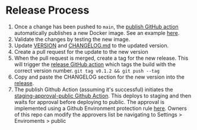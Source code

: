 # Release Process

1. Once a change has been pushed to `main`, the [publish GitHub action](https://github.com/lightstep/opentelemetry-prometheus-sidecar/blob/main/.github/workflows/publish.yml) automatically publishes a new Docker image. See an example [here](https://github.com/lightstep/opentelemetry-prometheus-sidecar/actions/runs/654707395).
2. Validate the changes by testing the new image.
3. Update [VERSION](https://github.com/lightstep/opentelemetry-prometheus-sidecar/blob/main/VERSION) and [CHANGELOG.md](https://github.com/lightstep/opentelemetry-prometheus-sidecar/blob/main/CHANGELOG.md) to the updated version.
4. Create a pull request for the update to the new version
5. When the pull request is merged, create a tag for the new release. This will trigger the [release GitHub action](https://github.com/lightstep/opentelemetry-prometheus-sidecar/blob/main/.github/workflows/release.yml) which tags the build with the correct version number.
    `git tag v0.1.2 && git push --tag`
6. Copy and paste the CHANGELOG section for the new version into the [release](https://github.com/lightstep/opentelemetry-prometheus-sidecar/releases/tag/v0.19.0).
7. The publish Github Action (assuming it's successful) initiates the [staging-approval-public Github Action](https://github.com/lightstep/opentelemetry-prometheus-sidecar/actions/workflows/staging-approval-public.yml). This deploys to staging and then waits for approval before deploying to public. The approval is implemented using a Github Environment protection rule [here](https://github.com/lightstep/opentelemetry-prometheus-sidecar/settings/environments). Owners of this repo can modify the approvers list be navigating to Settings > Enviroments > public
